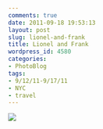 ```yaml
---
comments: true
date: 2011-09-18 19:53:13
layout: post
slug: lionel-and-frank
title: Lionel and Frank
wordpress_id: 4580
categories:
- PhotoBlog
tags:
- 9/12/11-9/17/11
- NYC
- travel
---
```


![](http://ryanfitzer.com/main/wp-content/uploads/2011/09/2011-09-15-at-18-49-51.jpg)
